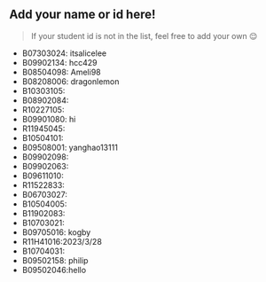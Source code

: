 ## Add your name or id here!
> If your student id is not in the list, feel free to add your own 😌
- B07303024: itsalicelee
- B09902134: hcc429
- B08504098: Ameli98
- B08208006: dragonlemon
- B10303105:
- B08902084:
- R10227105:
- B09901080: hi
- R11945045:
- B10504101:
- B09508001: yanghao13111
- B09902098:
- B09902063:
- B09611010:
- R11522833:
- B06703027:
- B10504005:
- B11902083:
- B10703021:
- B09705016: kogby
- R11H41016:2023/3/28
- B10704031:
- B09502158: philip
- B09502046:hello
